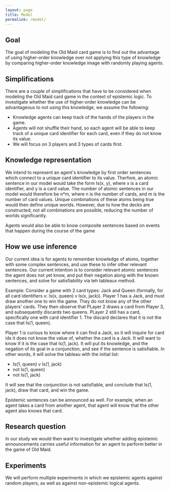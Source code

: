```yaml
---
layout: page
title: Model
permalink: /model/
---
```

## Goal
The goal of modeling the Old Maid card game is to find out the advantage of using higher-order knowledge over not applying this type of knowledge by comparing higher-order knowledge image with randomly playing agents.

## Simplifications
There are a couple of simplifications that have to be considered when modeling the Old Maid card game in the context of epistemic logic. To investigate whether the use of higher-order knowledge can be advantageous to not using this knowledge, we assume the following:
- Knowledge agents can keep track of the hands of the players in the game.
- Agents will not shuffle their hand, so each agent will be able to keep track of a unique card identifier for each card, even if they do not know its value.
- We will focus on 3 players and 3 types of cards first.

## Knowledge representation
We intend to represent an agent's knowledge by first order sentences which connect to a unique card identifier to its value. Therfore, an atomic sentence in our model would take the form Is(x, y), where x is a card identifier, and y is a card value. The number of atomic sentences in our model would therefore be n*m, where n is the number of cards, and m is the number of card values. Unique combinations of these atoms being true would then define unique worlds. However, due to how the decks are constructed, not all combinations are possible, reducing the number of worlds significantly.

Agents would also be able to know composite sentences based on events that happen during the course of the game

## How we use inference
Our current idea is for agents to remember knowledge of atoms, together with some complex sentences, and use these to infer other relevant sentences. Our current intention is to consider relevant atomic sentences the agent does not yet know, and put their negation along with the known sentences, and solve for satisfiability via teh tableaux method.

Example:
Consider a game with 2 card types: Jack and Queen (formally, for all card identifiers x: Is(x, queen) v Is(x, jack)). Player 1 has a Jack, and must draw another one to win the game. They do not know any of the other players' cards. They then observe that PLayer 2 draws a card from Player 3, and subsequently discards two queens. PLayer 2 still has a card, specifically one with card identifier 1. The discard declares that it is not the case that Is(1, queen).

Player 1 is curious to know where it can find a Jack, so it will inquire for card ids it does not know the value of, whether the card is a Jack. It will want to know if it is the case that Is(1, jack). It will put its knowledge, and the negation of its goal in a conjunction, and see if the sentence is satisfiable. In other words, it will solve the tableau with the initial list:
- Is(1, queen) v Is(1, jack)
- not Is(1, queen)
- not Is(1, jack)

It will see that the conjunction is not satisfiable, and conclude that Is(1, jack), draw that card, and win the game.

Epistemic sentences can be announced as well. For example, when an agent takes a card from another agent, that agent will know that the other agent also knows that card.

## Research question
In our study we would then want to investigate whether adding epistemic announcements carries useful information for an agent to perform better in the game of Old Maid.


## Experiments
We will perform multiple experiments in which we epistemic agents against random players, as well as against non-epistemic logical agents.
